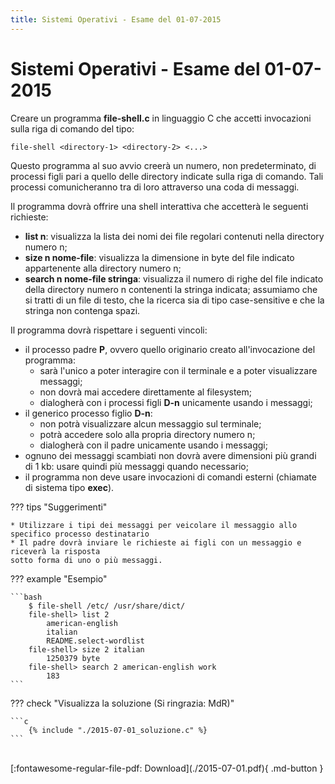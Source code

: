 ```yaml
---
title: Sistemi Operativi - Esame del 01-07-2015
---
```

# Sistemi Operativi - Esame del 01-07-2015

Creare un programma __file-shell.c__ in linguaggio C che accetti invocazioni sulla riga di
comando del tipo:

    file-shell <directory-1> <directory-2> <...>

Questo programma al suo avvio creerà un numero, non predeterminato, di processi figli pari a quello delle directory indicate sulla riga di comando. Tali processi comunicheranno tra di loro attraverso una coda di messaggi.

Il programma dovrà offrire una shell interattiva che accetterà le seguenti richieste:

* __list n__: visualizza la lista dei nomi dei file regolari contenuti nella directory numero n;
* __size n nome-file__: visualizza la dimensione in byte del file indicato appartenente alla directory numero n;
* __search n nome-file stringa__: visualizza il numero di righe del file indicato della directory numero n contenenti la stringa indicata; assumiamo che si tratti di un file di testo, che la ricerca sia di tipo case-sensitive e che la stringa non contenga spazi.

Il programma dovrà rispettare i seguenti vincoli:

* il processo padre __P__, ovvero quello originario creato
all'invocazione del programma:
    * sarà l'unico a poter interagire con il terminale e a poter visualizzare messaggi; 
    * non dovrà mai accedere direttamente al filesystem;
    * dialogherà con i processi figli __D-n__ unicamente usando i messaggi;
* il generico processo figlio __D-n__:
    * non potrà visualizzare alcun messaggio sul terminale;
    * potrà accedere solo alla propria directory numero n;
    * dialogherà con il padre unicamente usando i messaggi;
* ognuno dei messaggi scambiati non dovrà avere dimensioni più grandi di 1 kb:
usare quindi più messaggi quando necessario;
* il programma non deve usare invocazioni di comandi esterni (chiamate di sistema
tipo __exec__).

??? tips "Suggerimenti"

    * Utilizzare i tipi dei messaggi per veicolare il messaggio allo specifico processo destinatario
    * Il padre dovrà inviare le richieste ai figli con un messaggio e riceverà la risposta
    sotto forma di uno o più messaggi.

??? example "Esempio"

    ```bash
        $ file-shell /etc/ /usr/share/dict/
        file-shell> list 2
            american-english
            italian
            README.select-wordlist
        file-shell> size 2 italian
            1250379 byte
        file-shell> search 2 american-english work
            183
    ```

??? check "Visualizza la soluzione (Si ringrazia: MdR)"

    ```c
        {% include "./2015-07-01_soluzione.c" %}
    ```

<br>
[:fontawesome-regular-file-pdf: Download](./2015-07-01.pdf){ .md-button }
